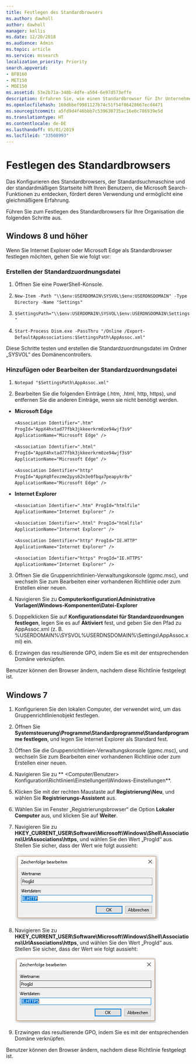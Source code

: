 ```yaml
---
title: Festlegen des Standardbrowsers
ms.author: dawholl
author: dawholl
manager: kellis
ms.date: 12/20/2018
ms.audience: Admin
ms.topic: article
ms.service: mssearch
localization_priority: Priority
search.appverid:
- BFB160
- MET150
- MOE150
ms.assetid: 53e2b71a-348b-4dfe-a504-6e97d573effe
description: Erfahren Sie, wie einen Standardbrowser für Ihr Unternehmen mit Microsoft Search konfigurieren.
ms.openlocfilehash: 160dbbef9981127b74c51f54f86428667ecd4471
ms.sourcegitcommit: a5fd9d4f46bbb7c539630735ac16e0c786939e5d
ms.translationtype: HT
ms.contentlocale: de-DE
ms.lasthandoff: 05/01/2019
ms.locfileid: "33508993"
---
```

# <a name="set-default-browser"></a>Festlegen des Standardbrowsers

Das Konfigurieren des Standardbrowsers, der Standardsuchmaschine und der standardmäßigen Startseite hilft Ihren Benutzern, die Microsoft Search-Funktionen zu entdecken, fördert deren Verwendung und ermöglicht eine gleichmäßigere Erfahrung.
  
Führen Sie zum Festlegen des Standardbrowsers für Ihre Organisation die folgenden Schritte aus.
  
## <a name="windows-8-and-above"></a>Windows 8 und höher

Wenn Sie Internet Explorer oder Microsoft Edge als Standardbrowser festlegen möchten, gehen Sie wie folgt vor:
  
### <a name="create-default-associations-file"></a>Erstellen der Standardzuordnungsdatei

1. Öffnen Sie eine PowerShell-Konsole.
    
2.  `New-Item -Path "\\$env:USERDOMAIN\SYSVOL\$env:USERDNSDOMAIN" -Type Directory -Name "Settings"`
    
3.  `$SettingsPath="\\$env:USERDOMAIN\SYSVOL\$env:USERDNSDOMAIN\Settings"`
    
4.  `Start-Process Dism.exe -PassThru "/Online /Export-DefaultAppAssociations:$SettingsPath\AppAssoc.xml"`
    
Diese Schritte testen und erstellen die Standardzuordnungsdatei im Ordner „SYSVOL“ des Domänencontrollers.
  
### <a name="add-or-edit-the-default-associations-file"></a>Hinzufügen oder Bearbeiten der Standardzuordnungsdatei

1. `Notepad "$SettingsPath\AppAssoc.xml"`
    
2. Bearbeiten Sie die folgenden Einträge (.htm, .html, http, https), und entfernen Sie die anderen Einträge, wenn sie nicht benötigt werden.
    
  - **Microsoft Edge**
    
     `<Association Identifier=".htm" ProgId="AppX4hxtad77fbk3jkkeerkrm0ze94wjf3s9" ApplicationName="Microsoft Edge" />`
  
     `<Association Identifier=".html" ProgId="AppX4hxtad77fbk3jkkeerkrm0ze94wjf3s9" ApplicationName="Microsoft Edge" />`
  
     `<Association Identifier="http" ProgId="AppXq0fevzme2pys62n3e0fbqa7peapykr8v" ApplicationName="Microsoft Edge" />`
    
  - **Internet Explorer**
    
     `<Association Identifier=".htm" ProgId="htmlfile" ApplicationName="Internet Explorer" />`
  
     `<Association Identifier=".html" ProgId="htmlfile" ApplicationName="Internet Explorer" />`
  
     `<Association Identifier="http" ProgId="IE.HTTP" ApplicationName="Internet Explorer" />`
  
     `<Association Identifier="https" ProgId="IE.HTTPS" ApplicationName="Internet Explorer" />`
    
3. Öffnen Sie die Gruppenrichtlinien-Verwaltungskonsole (gpmc.msc), und wechseln Sie zum Bearbeiten einer vorhandenen Richtlinie oder zum Erstellen einer neuen.
    
1. Navigieren Sie zu **Computerkonfiguration\Administrative Vorlagen\Windows-Komponenten\Datei-Explorer**
    
2. Doppelklicken Sie auf **Konfigurationsdatei für Standardzuordnungen festlegen**, legen Sie es auf **Aktiviert** fest, und geben Sie den Pfad zu AppAssoc.xml (z. B. %USERDOMAIN%\SYSVOL\%USERDNSDOMAIN%\Settings\AppAssoc.xml) ein.
    
4. Erzwingen das resultierende GPO, indem Sie es mit der entsprechenden Domäne verknüpfen.
    
Benutzer können den Browser ändern, nachdem diese Richtlinie festgelegt ist.
  
## <a name="windows-7"></a>Windows 7

1. Konfigurieren Sie den lokalen Computer, der verwendet wird, um das Gruppenrichtlinienobjekt festlegen.
    
1. Öffnen Sie **Systemsteuerung\Programme\Standardprogramme\Standardprogramme festlegen**, und legen Sie Internet Explorer als Standard fest. 
    
2. Öffnen Sie die Gruppenrichtlinien-Verwaltungskonsole (gpmc.msc), und wechseln Sie zum Bearbeiten einer vorhandenen Richtlinie oder zum Erstellen einer neuen.
    
1. Navigieren Sie zu ** \<Computer/Benutzer\> Konfiguration\Richtlinien\Einstellungen\Windows-Einstellungen**.
    
2. Klicken Sie mit der rechten Maustaste auf **Registrierung\Neu**, und wählen Sie **Registrierungs-Assistent** aus.
    
3. Wählen Sie im Fenster „Registrierungsbrowser“ die Option **Lokaler Computer** aus, und klicken Sie auf **Weiter**.
    
4. Navigieren Sie zu **HKEY_CURRENT_USER\Software\Microsoft\Windows\Shell\Associations\UrlAssociations\https**, und wählen Sie den Wert „ProgId“ aus. Stellen Sie sicher, dass der Wert wie folgt aussieht: 
    
    ![Auswählen des ProgId-Werts in „Zeichenfolge bearbeiten“](media/f6173dcc-b898-4967-8c40-4b0fe411a92b.png)
  
5. Navigieren Sie zu **HKEY_CURRENT_USER\Software\Microsoft\Windows\Shell\Associations\UrlAssociations\https**, und wählen Sie den Wert „ProgId“ aus. Stellen Sie sicher, dass der Wert wie folgt aussieht: 
    
    ![Auswählen des ProgId-Werts für HTTPS in „Zeichenfolge bearbeiten“](media/3519e13b-4fe7-4d15-946c-82fd50fc49bb.png)
  
3. Erzwingen das resultierende GPO, indem Sie es mit der entsprechenden Domäne verknüpfen.
    
Benutzer können den Browser ändern, nachdem diese Richtlinie festgelegt ist.